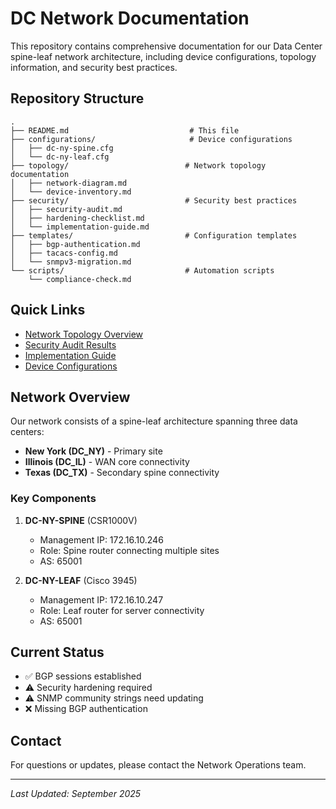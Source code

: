 # DC Network Documentation

This repository contains comprehensive documentation for our Data Center spine-leaf network architecture, including device configurations, topology information, and security best practices.

## Repository Structure

```
.
├── README.md                           # This file
├── configurations/                     # Device configurations
│   ├── dc-ny-spine.cfg
│   └── dc-ny-leaf.cfg
├── topology/                          # Network topology documentation
│   ├── network-diagram.md
│   └── device-inventory.md
├── security/                          # Security best practices
│   ├── security-audit.md
│   ├── hardening-checklist.md
│   └── implementation-guide.md
├── templates/                         # Configuration templates
│   ├── bgp-authentication.md
│   ├── tacacs-config.md
│   └── snmpv3-migration.md
└── scripts/                           # Automation scripts
    └── compliance-check.md
```

## Quick Links

- [Network Topology Overview](topology/network-diagram.md)
- [Security Audit Results](security/security-audit.md)
- [Implementation Guide](security/implementation-guide.md)
- [Device Configurations](configurations/)

## Network Overview

Our network consists of a spine-leaf architecture spanning three data centers:
- **New York (DC_NY)** - Primary site
- **Illinois (DC_IL)** - WAN core connectivity
- **Texas (DC_TX)** - Secondary spine connectivity

### Key Components

1. **DC-NY-SPINE** (CSR1000V)
   - Management IP: 172.16.10.246
   - Role: Spine router connecting multiple sites
   - AS: 65001

2. **DC-NY-LEAF** (Cisco 3945)
   - Management IP: 172.16.10.247
   - Role: Leaf router for server connectivity
   - AS: 65001

## Current Status

- ✅ BGP sessions established
- ⚠️ Security hardening required
- ⚠️ SNMP community strings need updating
- ❌ Missing BGP authentication

## Contact

For questions or updates, please contact the Network Operations team.

---
*Last Updated: September 2025*
